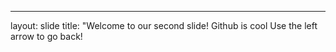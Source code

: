 ----
layout: slide
title: "Welcome to our second slide!
Github is cool
Use the left arrow to go back!
